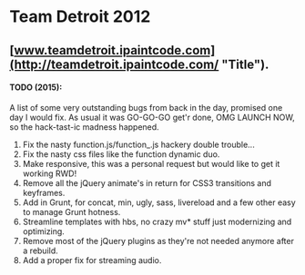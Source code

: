# Team Detroit 2012
[www.teamdetroit.ipaintcode.com](http://teamdetroit.ipaintcode.com/ "Title").
---

#### TODO (2015):

A list of some very outstanding bugs from back in the day, promised one day I would fix. As usual it was GO-GO-GO get'r done, OMG LAUNCH NOW, so the hack-tast-ic madness happened.

1. Fix the nasty function.js/function_.js hackery double trouble...
2. Fix the nasty css files like the function dynamic duo.
3. Make responsive, this was a personal request but would like to get it working RWD!
4. Remove all the jQuery animate's in return for CSS3 transitions and keyframes.
5. Add in Grunt, for concat, min, ugly, sass, livereload and a few other easy to manage Grunt hotness.
6. Streamline templates with hbs, no crazy mv* stuff just modernizing and optimizing.
7. Remove most of the jQuery plugins as they're not needed anymore after a rebuild.
8. Add a proper fix for streaming audio.
